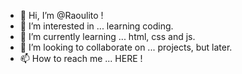 - 👋 Hi, I’m @Raoulito !
- 👀 I’m interested in ... learning coding.
- 🌱 I’m currently learning ... html, css and js.
- 💞️ I’m looking to collaborate on ... projects, but later.
- 📫 How to reach me ... HERE !

